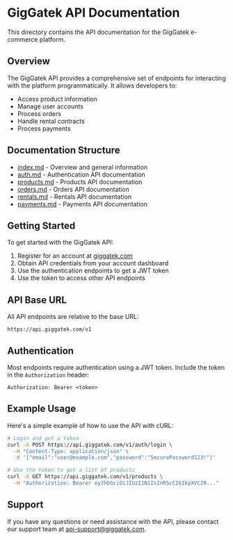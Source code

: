 # GigGatek API Documentation

This directory contains the API documentation for the GigGatek e-commerce platform.

## Overview

The GigGatek API provides a comprehensive set of endpoints for interacting with the platform programmatically. It allows developers to:

- Access product information
- Manage user accounts
- Process orders
- Handle rental contracts
- Process payments

## Documentation Structure

- [index.md](index.md) - Overview and general information
- [auth.md](auth.md) - Authentication API documentation
- [products.md](products.md) - Products API documentation
- [orders.md](orders.md) - Orders API documentation
- [rentals.md](rentals.md) - Rentals API documentation
- [payments.md](payments.md) - Payments API documentation

## Getting Started

To get started with the GigGatek API:

1. Register for an account at [giggatek.com](https://giggatek.com)
2. Obtain API credentials from your account dashboard
3. Use the authentication endpoints to get a JWT token
4. Use the token to access other API endpoints

## API Base URL

All API endpoints are relative to the base URL:

```
https://api.giggatek.com/v1
```

## Authentication

Most endpoints require authentication using a JWT token. Include the token in the `Authorization` header:

```
Authorization: Bearer <token>
```

## Example Usage

Here's a simple example of how to use the API with cURL:

```bash
# Login and get a token
curl -X POST https://api.giggatek.com/v1/auth/login \
  -H "Content-Type: application/json" \
  -d '{"email":"user@example.com","password":"SecurePassword123!"}'

# Use the token to get a list of products
curl -X GET https://api.giggatek.com/v1/products \
  -H "Authorization: Bearer eyJhbGciOiJIUzI1NiIsInR5cCI6IkpXVCJ9..."
```

## Support

If you have any questions or need assistance with the API, please contact our support team at api-support@giggatek.com.
